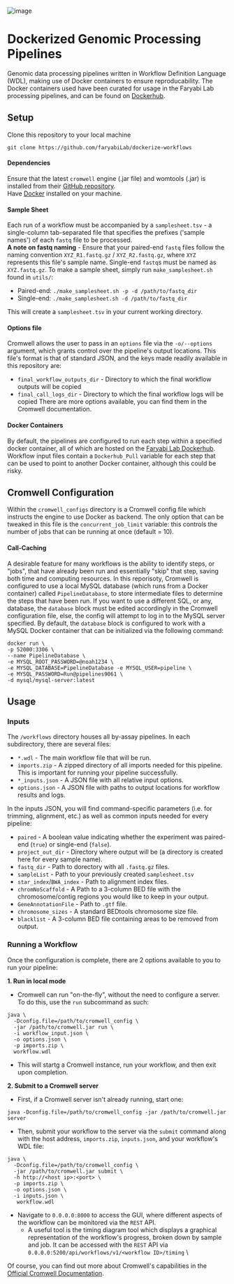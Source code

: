 ![image](https://github.com/user-attachments/assets/546e29be-0802-4272-843f-786062e37367)
# Dockerized Genomic Processing Pipelines
Genomic data processing pipelines written in Workflow Definition Language (WDL), making use of Docker containers to ensure reproducability. The Docker containers used have been curated for usage in the Faryabi Lab processing pipelines, and can be found on [Dockerhub](https://hub.docker.com/u/faryabilab).

## Setup
Clone this repository to your local machine
```
git clone https://github.com/faryabiLab/dockerize-workflows
```
#### Dependencies
Ensure that the latest `cromwell` engine (.jar file) and womtools (.jar) is installed from their [GitHub repository](https://github.com/broadinstitute/cromwell). \
Have [Docker](https://www.docker.com/products/personal/) installed on your machine.
#### Sample Sheet
Each run of a workflow must be accompanied by a `samplesheet.tsv` - a single-column tab-separated file that specifies the prefixes ('sample names') of each `fastq` file to be processed. \
**A note on fastq naming** - Ensure that your paired-end `fastq` files follow the naming convention `XYZ_R1.fastq.gz` / `XYZ_R2.fastq.gz`, where `XYZ` represents this file's sample name. Single-end `fastq`s must be named as `XYZ.fastq.gz`.
To make a sample sheet, simply run `make_samplesheet.sh` found in `utils/`: 
* Paired-end: `./make_samplesheet.sh -p -d /path/to/fastq_dir`
* Single-end: `./make_samplesheet.sh -d /path/to/fastq_dir` 

This will create a `samplesheet.tsv` in your current working directory.
#### Options file
Cromwell allows the user to pass in an `options` file via the `-o/--options` argument, which grants control over the pipeline's output locations. This file's format is that of standard JSON, and the keys made readily available in this repository are:
* `final_workflow_outputs_dir` - Directory to which the final workflow outputs will be copied
* `final_call_logs_dir` - Directory to which the final workflow logs will be copied
There are more options available, you can find them in the Cromwell documentation.
#### Docker Containers
By default, the pipelines are configured to run each step within a specified docker container, all of which are hosted on the [Faryabi Lab Dockerhub](https://hub.docker.com/). Workflow input files contain a `Dockerhub_Pull` variable for each step that can be used to point to another Docker container, although this could be risky.
## Cromwell Configuration
Within the `cromwell_configs` directory is a Cromwell config file which instructs the engine to use Docker as backend. The only option that can be tweaked in this file is the `concurrent_job_limit` variable: this controls the number of jobs that can be running at once (default = 10).
#### Call-Caching
A desirable feature for many workflows is the ability to identify steps, or "jobs", that have already been run and essentially "skip" that step, saving both time and computing resources. In this reporisoty, Cromwell is configured to use a local MySQL database (which runs from a Docker container) called `PipelineDatabase`, to store intermediate files to determine the steps that have been run. If you want to use a different SQL, or any, database, the `database` block must be edited accordingly in the Cromwell configuration file, else, the config will attempt to log in to the MySQL server specified. By default, the `database` block is configured to work with a MySQL Docker container that can be initialized via the following command:
```
docker run \
-p 52000:3306 \
--name PipelineDatabase \
-e MYSQL_ROOT_PASSWORD=@noah1234 \
-e MYSQL_DATABASE=PipelineDatabase -e MYSQL_USER=pipeline \
-e MYSQL_PASSWORD=Run@pipelines9061 \
-d mysql/mysql-server:latest
```
## Usage
### Inputs
The `/workflows` directory houses all by-assay pipelines. In each subdirectory, there are several files:
* `*.wdl` - The main workflow file that will be run.
* `imports.zip` - A zipped directory of all imports needed for this pipeline. This is important for running your pipeline successfully. 
* `*_inputs.json` - A JSON file with all relative input options.
* `options.json` - A JSON file with paths to output locations for workflow results and logs. 

In the inputs JSON, you will find command-specific parameters (i.e. for trimming, alignment, etc.) as well as common inputs needed for every pipeline:
* `paired` - A boolean value indicating whether the experiment was paired-end (`true`) or single-end (`false`).
* `project_out_dir` - Directory where output will be (a directory is created here for every sample name).
* `fastq_dir` - Path to dorectory with all `.fastq.gz` files.
* `sampleList` - Path to your previously created `samplesheet.tsv`
* `star_index`/`BWA_index` - Path to alignment index files.
* `chromNoScaffold` - A Path to a 3-column BED file with the chromosome/contig regions you would like to keep in your output.
* `GeneAnnotationFile` - Path to `.gtf` file.
* `chromosome_sizes` - A standard BEDtools chromosome size file.
* `blacklist` - A 3-column BED file containing areas to be removed from output.
### Running a Workflow
Once the configuration is complete, there are 2 options available to you to run your pipeline: 

**1. Run in local mode**
* Cromwell can run "on-the-fly", without the need to configure a server. To do this, use the `run` subcommand as such:
```
java \
  -Dconfig.file=/path/to/cromwell_config \
  -jar /path/to/cromwell.jar run \
  -i workflow_input.json \
  -o options.json \
  -p imports.zip \
  workflow.wdl
```
* This will startg a Cromwell instance, run your workflow, and then exit upon completion.

**2. Submit to a Cromwell server**
* First, if a Cromwell server isn't already running, start one:
```
java -Dconfig.file=/path/to/cromwell_config -jar /path/to/cromwell.jar server
```
* Then, submit your workflow to the server via the `submit` command along with the host address, `imports.zip`, `inputs.json`, and your workflow's WDL file:
```
java \
  -Dconfig.file=/path/to/cromwell_config \
  -jar /path/to/cromwell.jar submit \
  -h http://<host ip>:<port> \
  -p imports.zip \
  -o options.json \
  -i inputs.json \
   workflow.wdl
```
* Navigate to `0.0.0.0:8000` to access the GUI, where different aspects of the workflow can be monitored via the `REST` API.
  * A useful tool is the timing diagram tool which displays a graphical representation of the workflow's progress, broken down by sample and job. It can be accessed with the `REST` API via `0.0.0.0:5200/api/workflows/v1/<workflow ID>/timing` \

Of course, you can find out more about Cromwell's capabilities in the [Official Cromwell Documentation](https://cromwell.readthedocs.io/en/stable/).


